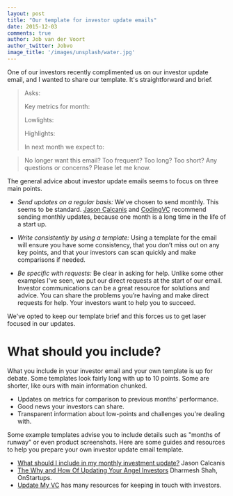 ```yaml
---
layout: post
title: "Our template for investor update emails"
date: 2015-12-03
comments: true
author: Job van der Voort
author_twitter: Jobvo
image_title: '/images/unsplash/water.jpg'
---
```


One of our investors recently complimented us on our investor update email, and I wanted to share our template. It's straightforward and brief.

<!-- more -->

> Asks:
> 
> Key metrics for month:
> 
> Lowlights:
> 
> Highlights:
> 
> In next month we expect to:

> No longer want this email? Too frequent? Too long? Too short? Any questions or concerns? Please let me know.

The general advice about investor update emails seems to focus on three main points. 

* *Send updates on a regular basis:* We've chosen to send monthly. This seems to be standard. [Jason Calcanis](http://calacanis.com/2015/01/23/why-investor-updates-are-really-really-important/) and [CodingVC](http://codingvc.com/investor-update-email-template) recommend sending monthly updates, because one month is a long time in the life of a start up.

* *Write consistently by using a template:* Using a template for the email will ensure you have some consistency, that you don’t miss out on any key points, and that your investors can scan quickly and make comparisons if needed.

* *Be specific with requests:* Be clear in asking for help. Unlike some other examples I've seen, we put our direct requests at the start of our email. Investor communications can be a great resource for solutions and advice. You can share the problems you’re having and make direct requests for help. Your investors want to help you to succeed. 

We've opted to keep our template brief and this forces us to get laser focused in our updates. 

# What should you include?

What you include in your investor email and your own template is up for debate. Some templates look fairly long with up to 10 points. Some are shorter, like ours with main information chunked. 

* Updates on metrics for comparison to previous months' performance. 
* Good news your investors can share. 
* Transparent information about low-points and challenges you're dealing with.

Some example templates advise you to include details such as "months of runway" or even product screenshots. Here are some guides and resources to help you prepare your own investor update email template. 

* [What should I include in my monthly investment update?](http://calacanis.com/2015/01/24/what-should-i-include-in-my-monthly-investment-update/) Jason Calcanis
* [The Why and How Of Updating Your Angel Investors](http://onstartups.com/tabid/3339/bid/98311/The-Why-and-How-Of-Updating-Your-Angel-Investors.aspx) Dharmesh Shah, OnStartups. 
* [Update My VC](http://updatemyvc.com/post/81994044620/investor-update) has many resources for keeping in touch with investors.





